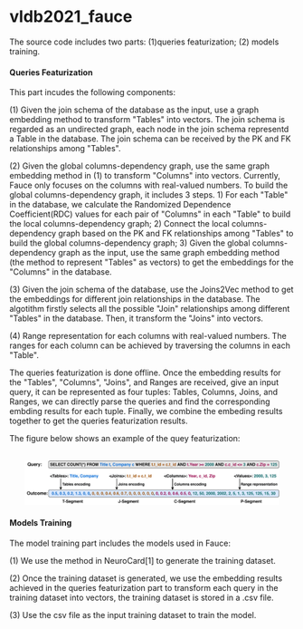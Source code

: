 # vldb2021_fauce
The source code includes two parts: (1)queries featurization; (2) models training.

#### Queries Featurization 
This part incudes the following components:

(1) Given the join schema of the database as the input, use a graph embedding method to transform "Tables" into vectors. The join schema is regarded as an undirected graph, each node in the join schema representd a Table in the database. The join schema can be received by the PK and FK relationships among "Tables".

(2) Given the global columns-dependency graph, use the same graph embedding method in (1) to transform "Columns" into vectors. Currently, Fauce only focuses on the columns with real-valued numbers. To build the global columns-dependency graph, it includes 3 steps. 1) For each "Table" in the database, we calculate the Randomized Dependence Coefficient(RDC) values for each pair of "Columns" in each "Table" to build the local columns-dependency graph; 2) Connect the local columns-dependency graph based on the PK and FK relationships among "Tables" to build the global columns-dependency graph; 3) Given the global columns-dependency graph as the input, use the same graph embedding method (the method to represent "Tables" as vectors) to get the embeddings for the "Columns" in the database.

(3) Given the join schema of the database, use the Joins2Vec method to get the embeddings for different join relationships in the database. The algotithm firstly selects all the possible "Join" relationships among different "Tables" in the database. Then, it transform the "Joins" into vectors.

(4) Range representation for each columns with real-valued numbers. The ranges for each column can be achieved by traversing the columns in each "Table".

The queries featurization is done offline. Once the embedding results for the "Tables", "Columns", "Joins", and Ranges are received, give an input query, it can be represented as four tuples: Tables, Columns, Joins, and Ranges, we can directly parse the queries and find the corresponding embding results for each tuple. Finally, we combine the embeding results together to get the queries featurization results.

The figure below shows an example of the quey featurization:

<p align="center">
    <br>
    <img src="assets/featurization.pdf" width="450"/>
<p>

  
#### Models Training
The model training part includes the models used in Fauce:

(1) We use the method in NeuroCard[1] to generate the training dataset.
  
(2) Once the training dataset is generated, we use the embedding results achieved in the queries featurization part to transform each query in the training dataset into vectors, the training dataset is stored in a .csv file.
  
(3) Use the csv file as the input training dataset to train the model.

